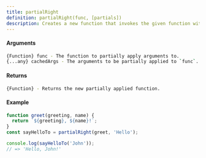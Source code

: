 ```yaml
---
title: partialRight
definition: partialRight(func, [partials])
description: Creates a new function that invokes the given function with the `cachedArgs` and the additional arguments provided when the new function is called.
---
```



#### Arguments


```bash
{Function} func - The function to partially apply arguments to.
{...any} cachedArgs - The arguments to be partially applied to `func`.
```


#### Returns


```bash
{Function} - Returns the new partially applied function.
```


#### Example


```ts
function greet(greeting, name) {
  return `${greeting}, ${name}!`;
}
const sayHelloTo = partialRight(greet, 'Hello');

console.log(sayHelloTo('John'));
// => 'Hello, John!'
```